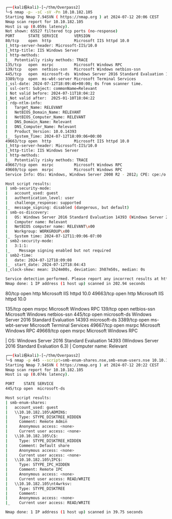 
```sh
┌──(kali㉿kali)-[~/thm/Overpass2]
└─$ nmap -p- -sC -sV -Pn 10.10.182.105
Starting Nmap 7.94SVN ( https://nmap.org ) at 2024-07-12 20:06 CEST
Nmap scan report for 10.10.182.105
Host is up (0.059s latency).
Not shown: 65527 filtered tcp ports (no-response)
PORT      STATE SERVICE       VERSION
80/tcp    open  http          Microsoft IIS httpd 10.0
|_http-server-header: Microsoft-IIS/10.0
|_http-title: IIS Windows Server
| http-methods: 
|_  Potentially risky methods: TRACE
135/tcp   open  msrpc         Microsoft Windows RPC
139/tcp   open  netbios-ssn   Microsoft Windows netbios-ssn
445/tcp   open  microsoft-ds  Windows Server 2016 Standard Evaluation 14393 microsoft-ds
3389/tcp  open  ms-wbt-server Microsoft Terminal Services
|_ssl-date: 2024-07-12T18:09:46+00:00; 0s from scanner time.
| ssl-cert: Subject: commonName=Relevant
| Not valid before: 2024-07-11T18:04:22
|_Not valid after:  2025-01-10T18:04:22
| rdp-ntlm-info: 
|   Target_Name: RELEVANT
|   NetBIOS_Domain_Name: RELEVANT
|   NetBIOS_Computer_Name: RELEVANT
|   DNS_Domain_Name: Relevant
|   DNS_Computer_Name: Relevant
|   Product_Version: 10.0.14393
|_  System_Time: 2024-07-12T18:09:06+00:00
49663/tcp open  http          Microsoft IIS httpd 10.0
|_http-server-header: Microsoft-IIS/10.0
|_http-title: IIS Windows Server
| http-methods: 
|_  Potentially risky methods: TRACE
49667/tcp open  msrpc         Microsoft Windows RPC
49669/tcp open  msrpc         Microsoft Windows RPC
Service Info: OSs: Windows, Windows Server 2008 R2 - 2012; CPE: cpe:/o:microsoft:windows

Host script results:
| smb-security-mode: 
|   account_used: guest
|   authentication_level: user
|   challenge_response: supported
|_  message_signing: disabled (dangerous, but default)
| smb-os-discovery: 
|   OS: Windows Server 2016 Standard Evaluation 14393 (Windows Server 2016 Standard Evaluation 6.3)
|   Computer name: Relevant
|   NetBIOS computer name: RELEVANT\x00
|   Workgroup: WORKGROUP\x00
|_  System time: 2024-07-12T11:09:06-07:00
| smb2-security-mode: 
|   3:1:1: 
|_    Message signing enabled but not required
| smb2-time: 
|   date: 2024-07-12T18:09:08
|_  start_date: 2024-07-12T18:04:43
|_clock-skew: mean: 1h24m00s, deviation: 3h07m50s, median: 0s

Service detection performed. Please report any incorrect results at https://nmap.org/submit/ .
Nmap done: 1 IP address (1 host up) scanned in 202.94 seconds

```

80/tcp    open  http          Microsoft IIS httpd 10.0
49663/tcp open  http          Microsoft IIS httpd 10.0

135/tcp   open  msrpc         Microsoft Windows RPC
139/tcp   open  netbios-ssn   Microsoft Windows netbios-ssn
445/tcp   open  microsoft-ds  Windows Server 2016 Standard Evaluation 14393 microsoft-ds
3389/tcp  open  ms-wbt-server Microsoft Terminal Services
49667/tcp open  msrpc         Microsoft Windows RPC
49669/tcp open  msrpc         Microsoft Windows RPC

|   OS: Windows Server 2016 Standard Evaluation 14393 (Windows Server 2016 Standard Evaluation 6.3)
|   Computer name: Relevant


```sh
┌──(kali㉿kali)-[~/thm/Overpass2]
└─$ nmap -p 445 --script=smb-enum-shares.nse,smb-enum-users.nse 10.10.182.105
Starting Nmap 7.94SVN ( https://nmap.org ) at 2024-07-12 20:22 CEST
Nmap scan report for 10.10.182.105
Host is up (0.074s latency).

PORT    STATE SERVICE
445/tcp open  microsoft-ds

Host script results:
| smb-enum-shares: 
|   account_used: guest
|   \\10.10.182.105\ADMIN$: 
|     Type: STYPE_DISKTREE_HIDDEN
|     Comment: Remote Admin
|     Anonymous access: <none>
|     Current user access: <none>
|   \\10.10.182.105\C$: 
|     Type: STYPE_DISKTREE_HIDDEN
|     Comment: Default share
|     Anonymous access: <none>
|     Current user access: <none>
|   \\10.10.182.105\IPC$: 
|     Type: STYPE_IPC_HIDDEN
|     Comment: Remote IPC
|     Anonymous access: <none>
|     Current user access: READ/WRITE
|   \\10.10.182.105\nt4wrksv: 
|     Type: STYPE_DISKTREE
|     Comment: 
|     Anonymous access: <none>
|_    Current user access: READ/WRITE

Nmap done: 1 IP address (1 host up) scanned in 39.75 seconds

```